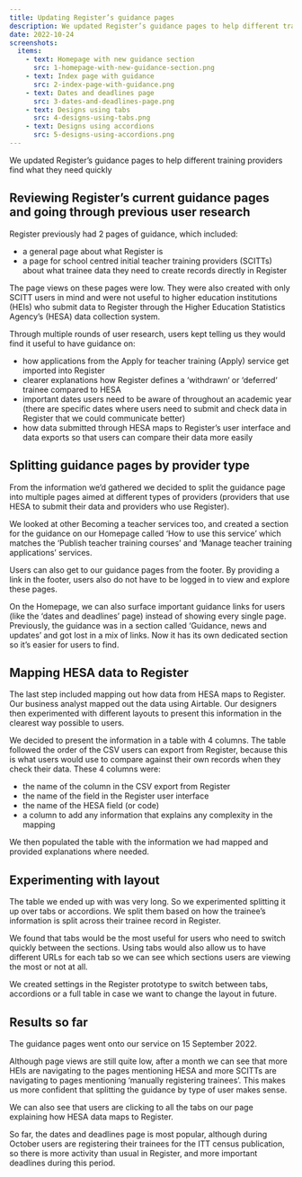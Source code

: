 ```yaml
---
title: Updating Register’s guidance pages
description: We updated Register’s guidance pages to help different training providers find what they need quickly
date: 2022-10-24
screenshots:
  items:
    - text: Homepage with new guidance section
      src: 1-homepage-with-new-guidance-section.png
    - text: Index page with guidance
      src: 2-index-page-with-guidance.png
    - text: Dates and deadlines page
      src: 3-dates-and-deadlines-page.png
    - text: Designs using tabs
      src: 4-designs-using-tabs.png
    - text: Designs using accordions
      src: 5-designs-using-accordions.png
---
```


We updated Register’s guidance pages to help different training providers find what they need quickly

## Reviewing Register’s current guidance pages and going through previous user research

Register previously had 2 pages of guidance, which included:

- a general page about what Register is
- a page for school centred initial teacher training providers (SCITTs) about what trainee data they need to create records directly in Register

The page views on these pages were low. They were also created with only SCITT users in mind and were not useful to higher education institutions (HEIs) who submit data to Register through the Higher Education Statistics Agency’s (HESA) data collection system.

Through multiple rounds of user research, users kept telling us they would find it useful to have guidance on:

- how applications from the Apply for teacher training (Apply) service get imported into Register
- clearer explanations how Register defines a ‘withdrawn‘ or ‘deferred‘ trainee compared to HESA
- important dates users need to be aware of throughout an academic year (there are specific dates where users need to submit and check data in Register that we could communicate better)
- how data submitted through HESA maps to Register’s user interface  and data exports so that users can compare their data more easily

## Splitting guidance pages by provider type

From the information we’d gathered we decided to split the guidance page into multiple pages aimed at different types of providers (providers that use HESA to submit their data and providers who use Register).

We looked at other Becoming a teacher services too, and created a section for the guidance on our Homepage called ‘How to use this service’ which matches the ‘Publish teacher training courses’ and ‘Manage teacher training applications’ services.

Users can also get to our guidance pages from the footer. By providing a link in the footer, users also do not have to be logged in to view and explore these pages.

On the Homepage, we can also surface important guidance links for users (like the ‘dates and deadlines’ page) instead of showing every single page. Previously, the guidance was in a section called ‘Guidance, news and updates’ and got lost in a mix of links. Now it has its own dedicated section so it’s easier for users to find.

## Mapping HESA data to Register

The last step included mapping out how data from HESA maps to Register. Our business analyst mapped out the data using Airtable. Our designers then experimented with different layouts to present this information in the clearest way possible to users.

We decided to present the information in a table with 4 columns. The table followed the order of the CSV users can export from Register, because this is what users would use to compare against their own records when they check their data. These 4 columns were:

- the name of the column in the CSV export from Register
- the name of the field in the Register user interface
- the name of the HESA field (or code)
- a column to add any information that explains any complexity in the mapping

We then populated the table with the information we had mapped and provided explanations where needed.

## Experimenting with layout

The table we ended up with was very long. So we experimented splitting it up over tabs or accordions. We split them based on how the trainee’s information is split across their trainee record in Register.

We found that tabs would be the most useful for users who need to switch quickly between the sections. Using tabs would also allow us to have different URLs for each tab so we can see which sections users are viewing the most or not at all.

We created settings in the Register prototype to switch between tabs, accordions or a full table in case we want to change the layout in future.

## Results so far

The guidance pages went onto our service on 15 September 2022.

Although page views are still quite low, after a month we can see that more HEIs are navigating to the pages mentioning HESA and more SCITTs are navigating to pages mentioning ‘manually registering trainees’. This makes us more confident that splitting the guidance by type of user makes sense.

We can also see that users are clicking to all the tabs on our page explaining how HESA data maps to Register.

So far, the dates and deadlines page is most popular, although during October users are registering their trainees for the ITT census publication, so there is more activity than usual in Register, and more important deadlines during this period.
